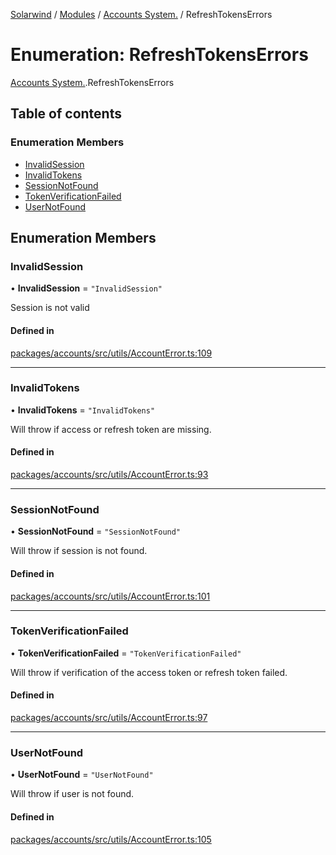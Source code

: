 [Solarwind](../README.md) / [Modules](../modules.md) / [Accounts System.](../modules/Accounts_System_.md) / RefreshTokensErrors

# Enumeration: RefreshTokensErrors

[Accounts System.](../modules/Accounts_System_.md).RefreshTokensErrors

## Table of contents

### Enumeration Members

- [InvalidSession](Accounts_System_.RefreshTokensErrors.md#invalidsession)
- [InvalidTokens](Accounts_System_.RefreshTokensErrors.md#invalidtokens)
- [SessionNotFound](Accounts_System_.RefreshTokensErrors.md#sessionnotfound)
- [TokenVerificationFailed](Accounts_System_.RefreshTokensErrors.md#tokenverificationfailed)
- [UserNotFound](Accounts_System_.RefreshTokensErrors.md#usernotfound)

## Enumeration Members

### InvalidSession

• **InvalidSession** = ``"InvalidSession"``

Session is not valid

#### Defined in

[packages/accounts/src/utils/AccountError.ts:109](https://github.com/antoniopresto/darch/blob/c5cd1c8/packages/accounts/src/utils/AccountError.ts#L109)

___

### InvalidTokens

• **InvalidTokens** = ``"InvalidTokens"``

Will throw if access or refresh token are missing.

#### Defined in

[packages/accounts/src/utils/AccountError.ts:93](https://github.com/antoniopresto/darch/blob/c5cd1c8/packages/accounts/src/utils/AccountError.ts#L93)

___

### SessionNotFound

• **SessionNotFound** = ``"SessionNotFound"``

Will throw if session is not found.

#### Defined in

[packages/accounts/src/utils/AccountError.ts:101](https://github.com/antoniopresto/darch/blob/c5cd1c8/packages/accounts/src/utils/AccountError.ts#L101)

___

### TokenVerificationFailed

• **TokenVerificationFailed** = ``"TokenVerificationFailed"``

Will throw if verification of the access token or refresh token failed.

#### Defined in

[packages/accounts/src/utils/AccountError.ts:97](https://github.com/antoniopresto/darch/blob/c5cd1c8/packages/accounts/src/utils/AccountError.ts#L97)

___

### UserNotFound

• **UserNotFound** = ``"UserNotFound"``

Will throw if user is not found.

#### Defined in

[packages/accounts/src/utils/AccountError.ts:105](https://github.com/antoniopresto/darch/blob/c5cd1c8/packages/accounts/src/utils/AccountError.ts#L105)
